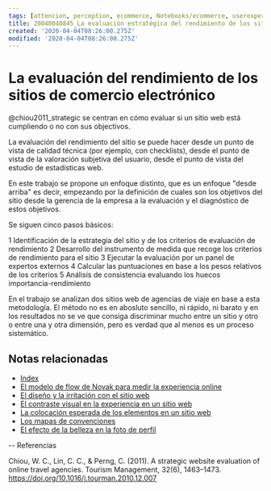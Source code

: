 ```yaml
---
tags: [attencion, perception, ecommerce, Notebooks/ecommerce, userexperience, experience, webexperience, Notebooks/attention, Notebooks/perception]
title: 20040040845_La evaluación estratégica del rendimiento de los sitios de comercio electrónico
created: '2020-04-04T08:26:00.275Z'
modified: '2020-04-04T08:26:00.275Z'
---
```


# La evaluación del rendimiento de los sitios de comercio electrónico

@chiou2011_strategic se centran en cómo evaluar si un sitio web está cumpliendo o no con sus objectivos. 

La evaluación del rendimiento del sitio se puede hacer desde un punto de vista de calidad técnica (por ejemplo, con checklists), desde el punto de vista de la valoración subjetiva del usuario, desde el punto de vista del estudio de estadísticas web.

En este trabajo se propone un enfoque distinto, que es un enfoque "desde arriba" es decir, empezando por la definición de cuales son los objetivos del sitio desde la gerencia de la empresa a la evaluación y el diagnóstico de estos objetivos.

Se siguen cinco pasos básicos:

1 Identificación de la estrategia del sitio y de los criterios de evaluación de rendimiento
2 Desarrollo del instrumento de medida que recoge los criterios de rendimiento para el sitio
3 Ejecutar la evaluación por un panel de expertos externos
4 Calcular las puntuaciones en base a los pesos relativos de los criterios
5 Análisis de consistencia evaluando los huecos importancia-rendimiento

En el trabajo se analizan dos sitios web de agencias de viaje en base a esta metodología. El método no es en abosluto sencillo, ni rápido, ni barato y en los resultados no se ve que consiga discriminar mucho entre un sitio y otro o entre una y otra dimensión, pero es verdad que al menos es un proceso sistemático.

## Notas relacionadas

- [Index](_2003101705_index.md)
- [El modelo de flow de Novak para medir la experiencia online](2004010934_modelonovak_flow.md)
- [El diseño y la irritación con el sitio web](2004120953_irritacion_diseñoweb.md)
- [El contraste visual en la experiencia en un sitio web](2004011126_visual_contrast_complexity_web_experience.md)
- [La colocación esperada de los elementos en un sitio web](2004021623_expectativas_colocacion_banner_links.md)
- [Los mapas de convenciones](2003310840_saliencia_convencion_atencion_sitio.md)
- [El efecto de la belleza en la foto de perfil](2005140716_labellezaylafealdadvendenmejorquelanormalidad.md)

--
Referencias

Chiou, W. C., Lin, C. C., & Perng, C. (2011). A strategic website evaluation of online travel agencies. Tourism Management, 32(6), 1463–1473. https://doi.org/10.1016/j.tourman.2010.12.007
